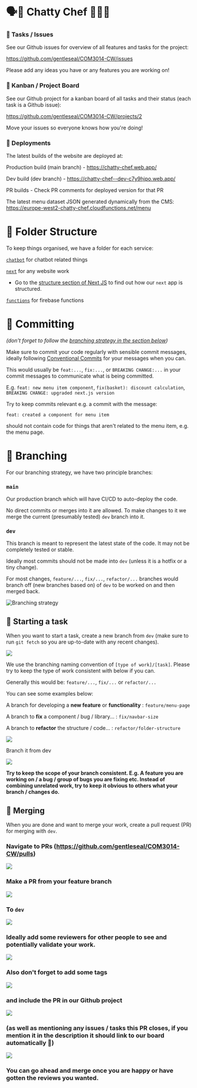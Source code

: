# 🗣️🍔 Chatty Chef 🤔💭🌯
### 🐛 Tasks / Issues
See our Github issues for overview of all features and tasks for the project:

https://github.com/gentleseal/COM3014-CW/issues

Please add any ideas you have or any features you are working on!

### 💼 Kanban / Project Board
See our Github project for a kanban board of all tasks and their status (each task is a Github issue):

https://github.com/gentleseal/COM3014-CW/projects/2

Move your issues so everyone knows how you're doing!

### 🚀 Deployments
The latest builds of the website are deployed at:

Production build (main branch) - https://chatty-chef.web.app/

Dev build (dev branch) - https://chatty-chef--dev-c7y9hjpo.web.app/

PR builds - Check PR comments for deployed version for that PR

The latest menu dataset JSON generated dynamically from the CMS: https://europe-west2-chatty-chef.cloudfunctions.net/menu

# 📁 Folder Structure
To keep things organised, we have a folder for each service:

[`chatbot`](/chatbot/) for chatbot related things

[`next`](/next/) for any website work
- Go to the [structure section of Next JS](/next/README.md#%EF%B8%8F-structure) to find out how our `next` app is structured.

[`functions`](/functions/) for firebase functions

# 📝 Committing

*(don't forget to follow the [branching strategy in the section below](#🌿-branching))*

Make sure to commit your code regularly with sensible commit messages, ideally following [Conventional Commits](https://www.conventionalcommits.org/en/v1.0.0/) for your messages when you can.

This would usually be `feat:...`, `fix:...`, or `BREAKING CHANGE:...` in your commit messages to communicate what is being committed. 

E.g. `feat: new menu item component`, `fix(basket): discount calculation`, `BREAKING CHANGE: upgraded next.js version`

Try to keep commits relevant e.g. a commit with the message:

`feat: created a component for menu item`

should not contain code for things that aren't related to the menu item, e.g. the menu page.
# 🌿 Branching

For our branching strategy, we have two principle branches:

### `main`
Our production branch which will have CI/CD to auto-deploy the code. 

No direct commits or merges into it are allowed. To make changes to it we merge the current (presumably tested) `dev` branch into it.

### `dev`
This branch is meant to represent the latest state of the code. It may not be completely tested or stable.

Ideally most commits should not be made into `dev` (unless it is a hotfix or a tiny change). 

For most changes, `feature/...`, `fix/...`, `refactor/...` branches would branch off (new branches based on) of `dev` to be worked on and then merged back.

![Branching strategy](/.images/branching-strategy.svg)

## 🍃 Starting a task
When you want to start a task, create a new branch from `dev`
(make sure to run `git fetch` so you are up-to-date with any recent changes).

![](/.images/create-branch-from.png)

We use the branching naming convention of `[type of work]/[task]`. Please try to keep the type of work consistent with below if you can.

Generally this would be: `feature/...`, `fix/...` or `refactor/...`

You can see some examples below:

A branch for developing a **new feature** or **functionality**  : `feature/menu-page`

A branch to **fix** a component / bug / library... : `fix/navbar-size`

A branch to **refactor** the structure / code... : `refactor/folder-structure`

![](/.images/name-branch.png)

Branch it from dev

![](/.images/from-dev.png)

**Try to keep the scope of your branch consistent. E.g. A feature you are working on / a bug / group of bugs you are fixing etc. Instead of combining unrelated work, try to keep it obvious to others what your branch / changes do.**

## 🌳 Merging

When you are done and want to merge your work, create a pull request (PR) for merging with `dev`.

### Navigate to PRs (https://github.com/gentleseal/COM3014-CW/pulls)
![](/.images/new-pr.png)
### Make a PR from your feature branch
![](/.images/choose-from-branch.png)
### To `dev`
![](/.images/choose-to-dev.png)
 
 ### Ideally add some reviewers for other people to see and potentially validate your work.

![](/.images/add-reviewers.png)
### Also don't forget to add some tags

![](/.images/add-tags.png)

### and include the PR in our Github project 

![](./.images/add-project.png)

### (as well as mentioning any issues / tasks this PR closes, if you mention it in the description it should link to our board automatically 🤯)

![](./.images/mention-issue.png)
### You can go ahead and merge once you are happy or have gotten the reviews you wanted.

